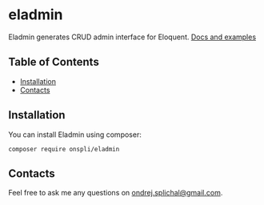 # eladmin
Eladmin generates CRUD admin interface for Eloquent. [Docs and examples](https://onspli.github.io/eladmin/)

## Table of Contents

- [Installation](#installation)
- [Contacts](#contacts)

## Installation
You can install Eladmin using composer:
```
composer require onspli/eladmin
```

## Contacts
Feel free to ask me any questions on ondrej.splichal@gmail.com.
